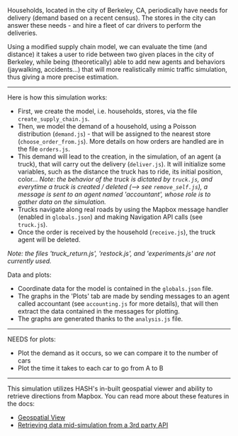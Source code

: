 Households, located in the city of Berkeley, CA, periodically have needs for delivery (demand based on a recent census). The stores in the city can answer these needs - and hire a fleet of car drivers to perform the deliveries.

Using a modified supply chain model, we can evaluate the time (and distance) it takes a user to ride between two given places in the city of Berkeley, while being (theoretically) able to add new agents and behaviors (jaywalking, accidents…) that will more realistically mimic traffic simulation, thus giving a more precise estimation.

---

Here is how this simulation works:
- First, we create the model, i.e. households, stores, via the file `create_supply_chain.js`.
- Then, we model the demand of a household, using a Poisson distribution (`demand.js`) - that will be assigned to the nearest store (`choose_order_from.js`). More details on how orders are handled are in the file `orders.js`.
- This demand will lead to the creation, in the simulation, of an agent (a truck), that will carry out the delivery (`deliver.js`). It will initialize some variables, such as the distance the truck has to ride, its initial position, color… *Note: the behavior of the truck is dictated by `truck.js`, and everytime a truck is created / deleted (--> see `remove_self.js`), a message is sent to an agent named 'accountant', whose role is to gather data on the simulation.*
- Trucks navigate along real roads by using the Mapbox message handler (enabled in `globals.json`) and making Navigation API calls (see `truck.js`).
- Once the order is received by the household (`receive.js`), the truck agent will be deleted.

*Note: the files 'truck_return.js', 'restock.js', and 'experiments.js' are not currently used.*

Data and plots:
- Coordinate data for the model is contained in the `globals.json` file.
- The graphs in the 'Plots' tab are made by sending messages to an agent called accountant (see `accounting.js` for more details), that will then extract the data contained in the messages for plotting.
- The graphs are generated thanks to the `analysis.js` file.


---

NEEDS for plots:
- Plot the demand as it occurs, so we can compare it to the number of cars
- Plot the time it takes to each car to go from A to B

---

This simulation utilizes HASH's in-built geospatial viewer and ability to retrieve directions from Mapbox. You can read more about these features in the docs:
- [Geospatial View](https://docs.hash.ai/core/views#geospatial)
- [Retrieving data mid-simulation from a 3rd party API](https://docs.hash.ai/core/agent-messages/built-in-message-handlers#navigation-with-mapbox)
